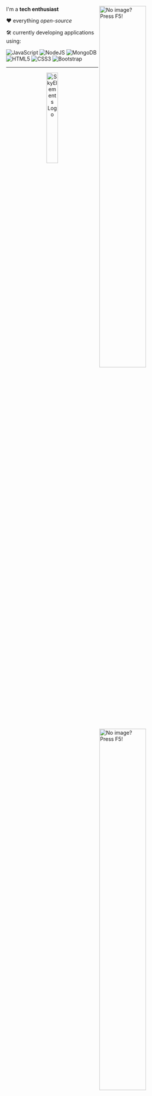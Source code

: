 <a href="https://github.com/yewshanooi?tab=repositories" target="_blank"><img width="50%" align="right" src="https://github-readme-stats.vercel.app/api?username=yewshanooi&hide_title=true&hide_rank=true&hide_border=true&icon_color=ff6d00&show_icons=true&text_color=c8c8c8&bg_color=0d1117&count_private=true/" title="View my repositories!" alt="No image? Press F5!"></a>

<a href="https://github.com/yewshanooi?tab=repositories" target="_blank"><img width="50%" align="right" src="https://github-readme-stats.vercel.app/api/top-langs/?username=yewshanooi&bg_color=0d1117&text_color=c8c8c8&layout=compact&hide_title=true&hide_border=true" title="View my repositories!" alt="No image? Press F5!"></a>

I'm a **tech enthusiast**

❤️ everything *open-source*

🛠️ currently developing applications using:

![JavaScript](https://img.shields.io/badge/JavaScript-%23323330.svg?style=flat&logo=javascript&logoColor=%23F7DF1E) ![NodeJS](https://img.shields.io/badge/node.js-6DA55F?style=flat&logo=node.js&logoColor=white) ![MongoDB](https://img.shields.io/badge/MongoDB-%234ea94b.svg?style=flat&logo=mongodb&logoColor=white) ![HTML5](https://img.shields.io/badge/HTML-%23E34F26.svg?style=flat&logo=html5&logoColor=white) ![CSS3](https://img.shields.io/badge/CSS-%231572B6.svg?style=flat&logo=css3&logoColor=white) ![Bootstrap](https://img.shields.io/badge/Bootstrap-%238511FA.svg?style=flat&logo=bootstrap&logoColor=white)

***

<p align="center">
  <a href="https://skyelements.weebly.com/" target="_blank" title="SkyElements"><img width="25%" alt="SkyElements Logo" src="https://skyelements.weebly.com/uploads/8/2/6/6/82660244/skyelements-july23-80.png"></a>
</p>
